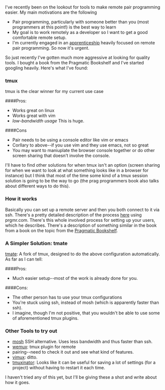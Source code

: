 I've recently been on the lookout for tools to make remote pair
programming easier. My main motivations are the following<br>

- Pair programming, particularly with someone better than you (most
  programmers at this point!) is the best way to learn
- My goal is to work remotely as a developer so I want to get a good
  comfortable remote setup.
- I'm currently engaged in an [apprenticeship](www.bloc.io) heavily focused on remote
  pair programming. So now it's urgent.

So just recently I've gotten much more aggressive at looking for quality
tools. I bought a book from the Pragmatic Bookshelf and I've started
googling heavily. Here's what I've found:

### tmux

tmux is the clear winner for my current use case<br>

####Pros:

- Works great on linux
- Works great with vim
- _*low-bandwidth usage*_ This is huge.

####Cons

- Pair needs to be using a console editor like vim or emacs
- Corllary to above--if you use vim and they use emacs, not so great
- You may want to maniuplate the browser console together or do other
  screen sharing that doesn't involve the console.

I'll have to find other solutions for when tmux isn't an option (screen sharing for when we want to look at what something looks like in a browser for instance) but I think that most of the time some kind of a tmux session solution is going to be the way to go (the prag programmers book also talks about different ways to do this).

### How it works
Basically you can set up a remote server and then you both connect to it via ssh. There's a pretty detailed description of the process [here](http://www.zeespencer.com/articles/building-a-remote-pairing-setup/) using prgmr.com. There's this whole involved process for setting up your users, which he describes. There's a description of something similar in the book from a book on the topic from the [Pragmatic Bookshelf](http://pragprog.com/book/jkrp/remote-pairing).

### A Simpler Solution: tmate

[tmate](http://tmate.io/): A fork of tmux, designed to do the
above configuration automatically. As far as I can tell:

####Pros:

  - Much easier setup--most of the work is already done for you.

####Cons:
  - The other person has to use your tmux configurations
  - You're stuck using ssh, instead of mosh (which is apparently faster than ssh).
  - I imagine, though I'm not positive, that you wouldn't be able to use some of aforementioned tmux plugins.

### Other Tools to try out

- [mosh](http://mosh.mit.edu/) SSH alternative. Uses less bandwidth and thus faster than ssh.
- [wemux](https://github.com/zolrath/wemux): tmux plugin for remote
- pairing--need to check it out and see what kind of features.
- [vimux](https://github.com/benmills/vimux): ditto.
- [tmuxinator](https://github.com/tmuxinator/tmuxinator): Looks like it
can be useful for saving a lot of settings (for a project) without
having to restart it each time.

I haven't tried any of this yet, but I'll be giving these a shot and write about how it goes.

